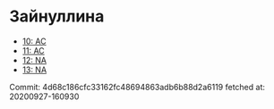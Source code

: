 # Зайнуллина
- [10: AC](10.md)
- [11: AC](11.md)
- [12: NA](12.md)
- [13: NA](13.md)

Commit: 4d68c186cfc33162fc48694863adb6b88d2a6119
 fetched at: 20200927-160930

